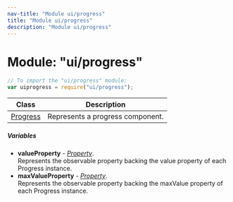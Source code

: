 ```yaml
---
nav-title: "Module ui/progress"
title: "Module ui/progress"
description: "Module ui/progress"
---
```

# Module: "ui/progress"

``` JavaScript
// To import the "ui/progress" module:
var uiprogress = require("ui/progress");
```

Class | Description
------|------------
[Progress](../../ui/progress/Progress.md) | Represents a progress component.

##### Variables
 - **valueProperty** - [_Property_](../../ui/core/dependency-observable/Property.md).    
  Represents the observable property backing the value property of each Progress instance.
 - **maxValueProperty** - [_Property_](../../ui/core/dependency-observable/Property.md).    
  Represents the observable property backing the maxValue property of each Progress instance.